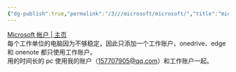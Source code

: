 ```yaml
---
{"dg-publish":true,"permalink":"/3///microsoft/microsoft/","title":"microsoft账户"}
---
```



[Microsoft 帐户 \| 主页](https://account.microsoft.com/?refd=account.microsoft.com)  
每个工作单位的电脑因为不够稳定，因此只添加一个工作账户，onedrive、edge 和 onenote 都只使用工作账户。  
用的时间长的 pc 使用我的账户（157707905@qq.com）和工作账户一起。